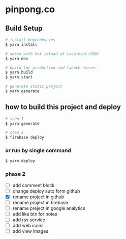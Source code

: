 # pinpong.co

## Build Setup

```bash
# install dependencies
$ yarn install

# serve with hot reload at localhost:3000
$ yarn dev

# build for production and launch server
$ yarn build
$ yarn start

# generate static project
$ yarn generate
```

## how to build this project and deploy

```bash
# step 1
$ yarn generate

# step 2
$ firebase deploy
```

### or run by single command

```bash
$ yarn deploy
```

### phase 2

- [ ] add comment block
- [ ] change deploy auto form github
- [x] rename project in github
- [ ] rename project in firebase
- [ ] rename preject in google analytics
- [ ] add like btn for notes
- [ ] add rss service
- [ ] add web icons
- [ ] add view images
